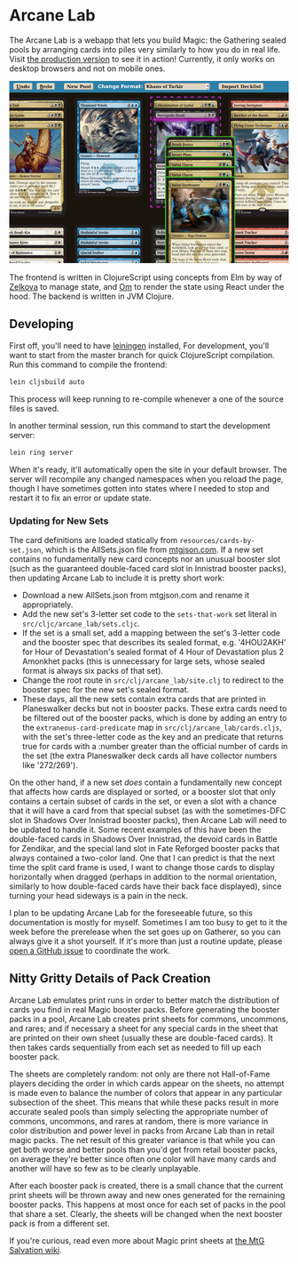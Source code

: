 # Arcane Lab

The Arcane Lab is a webapp that lets you build Magic: the Gathering sealed pools by arranging cards into piles very similarly to how you do in real life.
Visit [the production version][prod] to see it in action!
Currently, it only works on desktop browsers and not on mobile ones.

![Preview of Arcane Lab interface](resources/preview.png)

[prod]: http://labmaniac.com

The frontend is written in ClojureScript using concepts from Elm by way of [Zelkova][zelkova] to manage state, and [Om][om] to render the state using React under the hood.
The backend is written in JVM Clojure.

[zelkova]: https://github.com/jamesmacaulay/zelkova
[om]: https://github.com/omcljs/om

## Developing

First off, you'll need to have [leiningen][lein] installed,
For development, you'll want to start from the master branch for quick ClojureScript compilation.
Run this command to compile the frontend:
```sh
lein cljsbuild auto
```
This process will keep running to re-compile whenever a one of the source files is saved.

In another terminal session, run this command to start the development server:
```sh
lein ring server
```
When it's ready, it'll automatically open the site in your default browser.
The server will recompile any changed namespaces when you reload the page, though I have sometimes gotten into states where I needed to stop and restart it to fix an error or update state.

[lein]: (https://github.com/technomancy/leiningen)

### Updating for New Sets

The card definitions are loaded statically from `resources/cards-by-set.json`, which is the AllSets.json file from [mtgjson.com](http://mtgjson.com).
If a new set contains no fundamentally new card concepts nor an unusual booster slot (such as the guaranteed double-faced card slot in Innistrad booster packs), then updating Arcane Lab to include it is pretty short work:
  * Download a new AllSets.json from mtgjson.com and rename it appropriately.
  * Add the new set's 3-letter set code to the `sets-that-work` set literal in `src/cljc/arcane_lab/sets.cljc`.
  * If the set is a small set, add a mapping between the set's 3-letter code and the booster spec that describes its sealed format, e.g. '4HOU2AKH' for Hour of Devastation's sealed format of 4 Hour of Devastation plus 2 Amonkhet packs (this is unnecessary for large sets, whose sealed format is always six packs of that set).
  * Change the root route in `src/clj/arcane_lab/site.clj` to redirect to the booster spec for the new set's sealed format.
  * These days, all the new sets contain extra cards that are printed in Planeswalker decks but not in booster packs. These extra cards need to be filtered out of the booster packs, which is done by adding an entry to the `extraneous-card-predicate` map in `src/clj/arcane_lab/cards.cljs`, with the set's three-letter code as the key and an predicate that returns true for cards with a :number greater than the official number of cards in the set (the extra Planeswalker deck cards all have collector numbers like '272/269').

On the other hand, if a new set *does* contain a fundamentally new concept that affects how cards are displayed or sorted, or a booster slot that only contains a certain subset of cards in the set, or even a slot with a chance that it will have a card from that special subset (as with the sometimes-DFC slot in Shadows Over Innistrad booster packs), then Arcane Lab will need to be updated to handle it.
Some recent examples of this have been the double-faced cards in Shadows Over Innistrad, the devoid cards in Battle for Zendikar, and the special land slot in Fate Reforged booster packs that always contained a two-color land.
One that I can predict is that the next time the split card frame is used, I want to change those cards to display horizontally when dragged (perhaps in addition to the normal orientation, similarly to how double-faced cards have their back face displayed), since turning your head sideways is a pain in the neck.

I plan to be updating Arcane Lab for the foreseeable future, so this documentation is mostly for myself.
Sometimes I am too busy to get to it the week before the prerelease when the set goes up on Gatherer, so you can always give it a shot yourself.
If it's more than just a routine update, please [open a GitHub issue][gh-issues] to coordinate the work.

[gh-issues]: https://github.com/aperiodic/arcane-lab/issues

## Nitty Gritty Details of Pack Creation

Arcane Lab emulates print runs in order to better match the distribution of cards you find in real Magic booster packs.
Before generating the booster packs in a pool, Arcane Lab creates print sheets for commons, uncommons, and rares; and if necessary a sheet for any special cards in the sheet that are printed on their own sheet (usually these are double-faced cards).
It then takes cards sequentially from each set as needed to fill up each booster pack.

The sheets are completely random: not only are there not Hall-of-Fame players deciding the order in which cards appear on the sheets, no attempt is made even to balance the number of colors that appear in any particular subsection of the sheet.
This means that while these packs result in more accurate sealed pools than simply selecting the appropriate number of commons, uncommons, and rares at random, there is more variance in color distribution and power level in packs from Arcane Lab than in retail magic packs.
The net result of this greater variance is that while you can get both worse and better pools than you'd get from retail booster packs, on average they're better since often one color will have many cards and another will have so few as to be clearly unplayable.

After each booster pack is created, there is a small chance that the current print sheets will be thrown away and new ones generated for the remaining booster packs.
This happens at most once for each set of packs in the pool that share a set.
Clearly, the sheets will be changed when the next booster pack is from a different set.

If you're curious, read even more about Magic print sheets at [the MtG Salvation wiki][print-sheets].

[print-sheets]: https://mtg.gamepedia.com/Print_sheet
